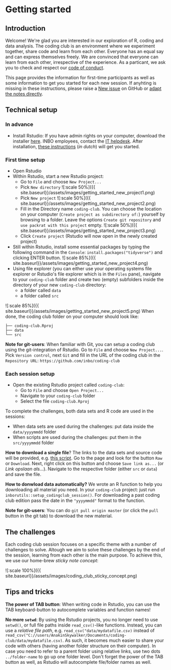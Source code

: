 # Getting started

## Introduction

Welcome! We're glad you are interested in our exploration of R, coding and data analysis. The coding club is an environment where we experiment together, share code and learn from each other. Everyone has an equal say and can express themselves freely. We are convinced that everyone can learn from each other, irrespective of the experience. As a particant, we ask you to check and respect our [code of conduct](https://github.com/inbo/coding-club/blob/master/.github/CODE_OF_CONDUCT.md).

This page provides the information for first-time participants as well as some information to get you started for each new session. If anyhting is missing in these instructions, please raise a [New issue](https://github.com/inbo/coding-club/issues/new) on GitHub or [adapt the notes directly](https://github.com/inbo/coding-club/edit/master/docs/gettingstarted.md).

## Technical setup

### In advance

* Install Rstudio: If you have admin rights on your computer, download the installer [here](https://www.rstudio.com/products/rstudio/download/#download). INBO employees, contact the [IT helpdesk](mailto:ict.helpdesk@inbo.be). After installation, [these instructions](https://inbo.github.io/tutorials/installation/user/user_install_rstudio/) (_in dutch_) will get you started.

### First time setup

* Open Rstudio
* Within Rstudio, start a new Rstudio project:
    * Go to `File`  and choose `New Project...`
    * Pick `New directory`
    ![:scale 50%]({{ site.baseurl}}/assets/images/getting_started_new_project1.png)
    * Pick `New project`
    ![:scale 50%]({{ site.baseurl}}/assets/images/getting_started_new_project2.png)
    * Fill in the Directory name `coding-club`. You can choose the location on your computer (`Create project as subdirectory of:`) yourself by browsing to a folder. Leave the options `Create git repository` and  `use packrat with this project` empty.
    ![:scale 50%]({{ site.baseurl}}/assets/images/getting_started_new_project3.png)
    * Click `Create project` (Rstudio will now open in the newly created project)
* Still within Rstudio, install some essential packages by typing the following command in the `Console`: `install.packages("tidyverse")` and clicking ENTER button.
![:scale 85%]({{ site.baseurl}}/assets/images/getting_started_new_project4.png)
* Using file explorer (you can either use your operating systems file explorer or Rstudio's file explorer which is in the `Files` pane), navigate to your `coding-club` folder and create two (empty) subfolders inside the directory of your new `coding-club` directory:
    * a folder called `data`
    * a folder called `src`
    
![:scale 85%]({{ site.baseurl}}/assets/images/getting_started_new_project5.png)
When done, the coding club folder on your computer should look like:
```
├── coding-club.Rproj
├── data
└── src
```

__Note for git-users__: When familiar with Git, you can setup a coding club using the git-integration of Rstudio. Go to `File`  and choose `New Project...`. Pick `Version control`, next `Git`  and fill in the URL of the coding club in the `Repository URL`: `https://github.com/inbo/coding-club`

### Each session setup

* Open the existing Rstudio project called `coding-club`:
    * Go to `File`  and choose `Open Project...`
    * Navigate to your `coding-club` folder
    * Select the file `coding-club.Rproj`

To complete the challenges, both data sets and R code are used in the sessions:
* When data sets are used during the challenges: put data inside the `data/yyyymmdd` folder
* When scripts are used during the challenges: put them in the `src/yyyymmdd` folder

__How to download a single file__? The links to the data sets and source code will be provided, e.g. [this script](https://github.com/inbo/coding-club/blob/master/src/20180821/20180821_challenge_1.R). Go to the page and look for the button `Raw` or `Download`. Next, right click on this button and choose `Save link as...` (or _Link opslaan als..._). Navigate to the respective folder (either `src` or `data`) and save the file.

__How to donwload data automatically?__ We wrote an R function to help you downloading all material you need. In your `coding-club` project: just run `inborutils::setup_codingclub_session()`. For downloading a past coding club edition pass the date in the `"yyyymmdd"` format to the function.

__Note for git-users__: You can do `git pull origin master` (or click the `pull` button in the git tab) to download the new material.

## The challenges

Each coding club session focuses on a specific theme with a number of challenges to solve. Altough we aim to solve these challenges by the end of the session, learning from each other is the main purpose. To achieve this, we use our home-brew _sticky note concept_:

![:scale 100%]({{ site.baseurl}}/assets/images/coding_club_sticky_concept.png)

## Tips and tricks

__The power of TAB button__: When writing code in Rstudio, you can use the TAB keyboard-button to autocomplete variables and function names!

__No more `setwd`__: By using the Rstudio projects, you no longer need to use `setwd()`, or full file paths inside `read_csv()`-like functions. Instead, you can use a _relative file path_, e.g. `read_csv("data/mydatafile.csv)` instead of `read_csv("C://users/AnakinSkywalker/Documents/coding-club/data/mydatafile.csv)`. As such, it becomes much easier to share your code with others (having another folder structure on their computer). In case you need to refer to a parent folder using relative links, use two dots `../folder-name` to go up one folder level. Don't forget the power of the TAB button as well, as Rstudio will autocomplete file/folder names as well.

